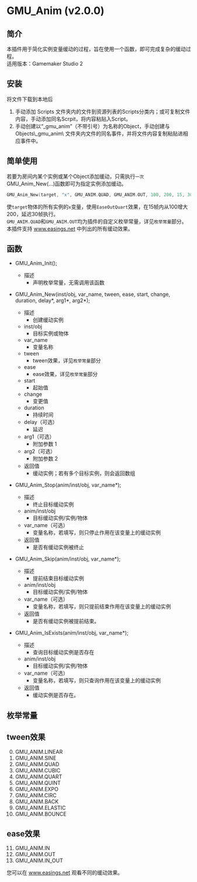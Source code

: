 GMU_Anim (v2.0.0)
=====
简介
-----
本插件用于简化实例变量缓动的过程，旨在使用一个函数，即可完成复杂的缓动过程。<br>
适用版本：Gamemaker Studio 2

安装
-----
将文件下载到本地后
1. 手动添加 Scripts 文件夹内的文件到资源列表的Scripts分类内；或可复制文件内容，手动添加同名Scrpit，将内容粘贴入Script。
2. 手动创建以“_gmu_anim”（不带引号）为名称的Object，手动创建与 Objects\\_gmu_anim\\ 文件夹内文件的同名事件，并将文件内容复制粘贴进相应事件中。

简单使用
-----
若要为房间内某个实例或某个Object添加缓动，只需执行`一次`GMU_Anim_New(...)函数即可为指定实例添加缓动。
```cpp
GMU_Anim_New(target, "x", GMU_ANIM.QUAD, GMU_ANIM.OUT, 100, 200, 15, 30);
```
使`target`物体的所有实例的`x`变量，使用`EaseOutQuart`效果，在15帧内从100增大200，延迟30帧执行。<br>
`GMU_ANIM.QUAD`和`GMU_ANIM.OUT`均为插件的自定义枚举常量，详见`枚举常量`部分。<br>
本插件支持 www.easings.net 中列出的所有缓动效果。

函数
-----
* GMU_Anim_Init();
	* 描述
		* 声明枚举常量，无需调用该函数

* GMU_Anim_New(inst/obj, var_name, tween, ease, start, change, duration, delay*, arg1*, arg2*);
	* 描述
		* 创建缓动实例
	* inst/obj
		* 目标实例或物体
	* var_name
		* 变量名称
	* tween
		* tween效果，详见`枚举常量`部分
	* ease
		* ease效果，详见`枚举常量`部分
	* start
		* 起始值
	* change
		* 变更值
	* duration
		* 持续时间
	* delay（可选）
		* 延迟
	* arg1（可选）
		* 附加参数 1
	* arg2（可选）
		* 附加参数 2
	* 返回值
		* 缓动实例；若有多个目标实例，则会返回数组

* GMU_Anim_Stop(anim/inst/obj, var_name*);
	* 描述
		* 终止目标缓动实例
	* anim/inst/obj
		* 目标缓动实例/实例/物体
	* var_name（可选）
		* 变量名称，若填写，则只停止作用在该变量上的缓动实例
	* 返回值
		* 是否有缓动实例被终止

* GMU_Anim_Skip(anim/inst/obj, var_name*);
	* 描述
		* 提前结束目标缓动实例
	* anim/inst/obj
		* 目标缓动实例/实例/物体
	* var_name（可选）
		* 变量名称，若填写，则只提前结束作用在该变量上的缓动实例
	* 返回值
		* 是否有缓动实例被提前结束。

* GMU_Anim_IsExists(anim/inst/obj, var_name*);
	* 描述
		* 查询目标缓动实例是否存在
	* anim/inst/obj
		* 目标缓动实例/实例/物体
	* var_name（可选）
		* 变量名称，若填写，则只查询作用在该变量上的缓动实例
	* 返回值
		* 缓动实例是否存在。

枚举常量
-----
tween效果
-----
0. GMU_ANIM.LINEAR
1. GMU_ANIM.SINE
2. GMU_ANIM.QUAD
3. GMU_ANIM.CUBIC
4. GMU_ANIM.QUART
5. GMU_ANIM.QUINT
6. GMU_ANIM.EXPO
7. GMU_ANIM.CIRC
8. GMU_ANIM.BACK
9. GMU_ANIM.ELASTIC
10. GMU_ANIM.BOUNCE

ease效果
-----
11. GMU_ANIM.IN
12. GMU_ANIM.OUT
13. GMU_ANIM.IN_OUT

您可以在 www.easings.net 观看不同的缓动效果。

